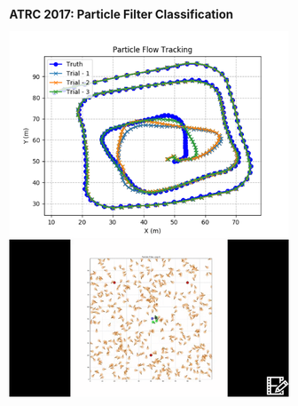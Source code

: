 
## ATRC 2017: Particle Filter Classification

![testing](PFTrack.png)
![GIF](ParticleFilterTracking.gif)
